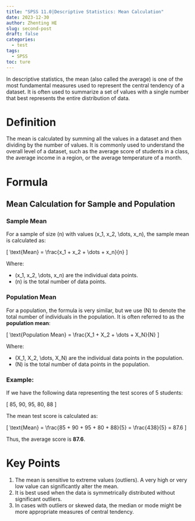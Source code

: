 ```yaml
---
title: "SPSS 11.0|Descriptive Statistics: Mean Calculation"
date: 2023-12-30
author: Zhenting HE
slug: second-post
draft: false
categories:
  - test
tags:
  - SPSS
toc: ture
---
```

In descriptive statistics, the mean (also called the average) is one of the most fundamental measures used to represent the central tendency of a dataset. It is often used to summarize a set of values with a single number that best represents the entire distribution of data.
# Definition
The mean is calculated by summing all the values in a dataset and then dividing by the number of values. It is commonly used to understand the overall level of a dataset, such as the average score of students in a class, the average income in a region, or the average temperature of a month.
# Formula
## Mean Calculation for Sample and Population
### Sample Mean
For a sample of size \(n\) with values \(x_1, x_2, \dots, x_n\), the sample mean is calculated as:

\[
\text{Mean} = \frac{x_1 + x_2 + \dots + x_n}{n}
\]

Where:
- \(x_1, x_2, \dots, x_n\) are the individual data points.
- \(n\) is the total number of data points.

### Population Mean
For a population, the formula is very similar, but we use \(N\) to denote the total number of individuals in the population. It is often referred to as the **population mean**:

\[
\text{Population Mean} = \frac{X_1 + X_2 + \dots + X_N}{N}
\]

Where:
- \(X_1, X_2, \dots, X_N\) are the individual data points in the population.
- \(N\) is the total number of data points in the population.

### Example:

If we have the following data representing the test scores of 5 students:

\[
85, 90, 95, 80, 88
\]

The mean test score is calculated as:

\[
\text{Mean} = \frac{85 + 90 + 95 + 80 + 88}{5} = \frac{438}{5} = 87.6
\]

Thus, the average score is **87.6**.


# Key Points
1. The mean is sensitive to extreme values (outliers). A very high or very low value can significantly alter the mean.
2. It is best used when the data is symmetrically distributed without significant outliers.
3. In cases with outliers or skewed data, the median or mode might be more appropriate measures of central tendency.
